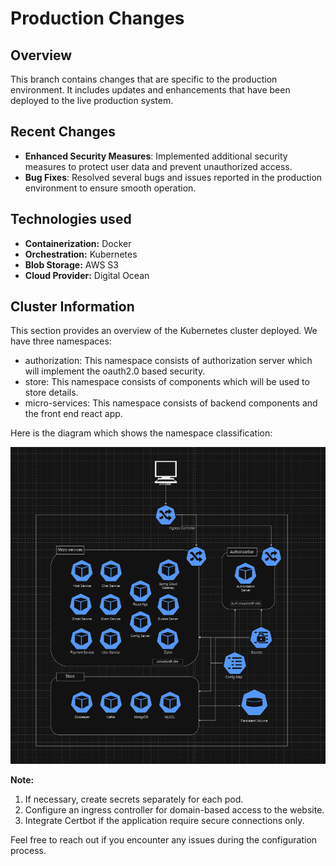 # Production Changes

## Overview

This branch contains changes that are specific to the production environment. It includes updates and enhancements that have been deployed to the live production system.

## Recent Changes

- **Enhanced Security Measures**: Implemented additional security measures to protect user data and prevent unauthorized access.
- **Bug Fixes**: Resolved several bugs and issues reported in the production environment to ensure smooth operation.

## Technologies used

- **Containerization:** Docker
- **Orchestration:** Kubernetes
- **Blob Storage:** AWS S3
- **Cloud Provider:** Digital Ocean

## Cluster Information

This section provides an overview of the Kubernetes cluster deployed. We have three namespaces:

- authorization: This namespace consists of authorization server which will implement the oauth2.0 based security.
- store: This namespace consists of components which will be used to store details.
- micro-services: This namespace consists of backend components and the front end react app.

Here is the diagram which shows the namespace classification:

![img.png](img.png)

**Note:**
1. If necessary, create secrets separately for each pod.
2. Configure an ingress controller for domain-based access to the website.
3. Integrate Certbot if the application require secure connections only.

Feel free to reach out if you encounter any issues during the configuration process.

